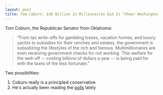 ```yaml
---
layout: post
title: Tom Coburn: $30 Billion In Millionaires Aid Is "Sheer Washington Stupidity"
---
```


Tom Coburn, the Republican Senator from Oklahoma:

> "From tax write-offs for gambling losses, vacation homes, and luxury yachts to subsidies for their ranches and estates, the government is subsidizing the lifestyles of the rich and famous. Multimillionaires are even receiving government checks for not working. This welfare for the well-off -- costing billions of dollars a year -- is being paid for with the taxes of the less fortunate."

Two possibilities:

1. Coburn really is a principled conservative
2. He's actually been reading the [polls](http://www.washingtonpost.com/business/economy/poll-shows-most-see-deepening-wealth-gap/2011/11/08/gIQAecJs3M_story.html) lately

